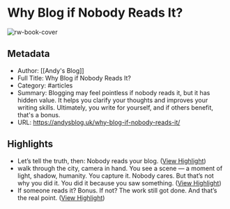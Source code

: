 # Why Blog if Nobody Reads It?

![rw-book-cover](https://bear-images.sfo2.cdn.digitaloceanspaces.com/herman-1683556668-0.png)

## Metadata
- Author: [[Andy's Blog]]
- Full Title: Why Blog if Nobody Reads It?
- Category: #articles
- Summary: Blogging may feel pointless if nobody reads it, but it has hidden value. It helps you clarify your thoughts and improves your writing skills. Ultimately, you write for yourself, and if others benefit, that's a bonus.
- URL: https://andysblog.uk/why-blog-if-nobody-reads-it/

## Highlights
- Let’s tell the truth, then: Nobody reads your blog. ([View Highlight](https://read.readwise.io/read/01jn1kewkee49v1xcv1sxef8k7))
- walk through the city, camera in hand. You see a scene — a moment of light, shadow, humanity. You capture it.
  Nobody cares.
  But that’s not why you did it. You did it because you saw something. ([View Highlight](https://read.readwise.io/read/01jn1kgf7qxceektkqm3pdn4vp))
- If someone reads it? Bonus. If not? The work still got done.
  And that’s the real point. ([View Highlight](https://read.readwise.io/read/01jn1khdz0qwmzpz60k1ge85tk))
